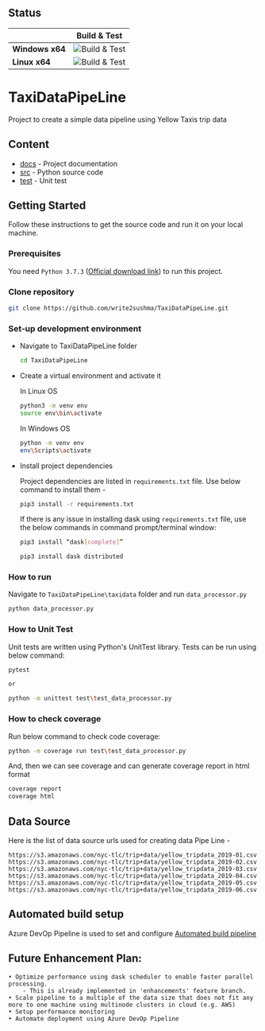 ## Status

|   | Build & Test |
|---|:-----:|
|**Windows x64**|![Build & Test][win-x64-build-badge]
|**Linux x64**|![Build & Test][linux-x64-build-badge]

[win-x64-build-badge]: https://mseng.visualstudio.com/pipelinetools/_apis/build/status/VSTS.Agent/azure-pipelines-agent.ci?branchName=master&jobname=Windows%20Agent%20(x64)
[linux-x64-build-badge]: https://mseng.visualstudio.com/pipelinetools/_apis/build/status/VSTS.Agent/azure-pipelines-agent.ci?branchName=master&jobname=Linux%20Agent%20(x64)

# TaxiDataPipeLine
Project to create a simple data pipeline using Yellow Taxis trip data

## Content

* [docs](docs/) - Project documentation
* [src](src/) - Python source code
* [test](test/) - Unit test


## Getting Started

Follow these instructions to get the source code and run it on your local machine.

### Prerequisites

  You need `Python 3.7.3` ([Official download link](https://www.python.org/downloads/release/python-373/)) to run this project.

### Clone repository
  ```sh
  git clone https://github.com/write2sushma/TaxiDataPipeLine.git
  ```

### Set-up development environment

* Navigate to TaxiDataPipeLine folder
  ```sh
  cd TaxiDataPipeLine
  ```

* Create a virtual environment and activate it

  In Linux OS
  ```sh    
  python3 -m venv env
  source env\bin\activate
  ```  

  In Windows OS
  ```sh    
  python -m venv env
  env\Scripts\activate
  ```  

* Install project dependencies 

  Project dependencies are listed in `requirements.txt` file. Use below command to install them -
  ```sh    
  pip3 install -r requirements.txt
  ```    
  
  If there is any issue in installing dask using `requirements.txt` file, use the below commands in command prompt/terminal window:
  ```sh
  pip3 install “dask[complete]”

  pip3 install dask distributed
  ```

### How to run

  Navigate to `TaxiDataPipeLine\taxidata` folder and run `data_processor.py`

  ```sh
  python data_processor.py
  ```

### How to Unit Test

  Unit tests are written using Python's UnitTest library. Tests can be run using below command:
  ```sh
  pytest
  
  or 
  
  python -m unittest test\test_data_processor.py
  ```

### How to check coverage

  Run below command to check code coverage:
  ```sh
  python -m coverage run test\test_data_processor.py
  ```
  And, then we can see coverage and can generate coverage report in html format
  ```sh
  coverage report
  coverage html
  ```

## Data Source
  Here is the list of data source urls used for creating data Pipe Line -

    https://s3.amazonaws.com/nyc-tlc/trip+data/yellow_tripdata_2019-01.csv
    https://s3.amazonaws.com/nyc-tlc/trip+data/yellow_tripdata_2019-02.csv
    https://s3.amazonaws.com/nyc-tlc/trip+data/yellow_tripdata_2019-03.csv
    https://s3.amazonaws.com/nyc-tlc/trip+data/yellow_tripdata_2019-04.csv
    https://s3.amazonaws.com/nyc-tlc/trip+data/yellow_tripdata_2019-05.csv
    https://s3.amazonaws.com/nyc-tlc/trip+data/yellow_tripdata_2019-06.csv
    
## Automated build setup
Azure DevOp Pipeline is used to set and configure [Automated build pipeline](https://sushmag.visualstudio.com/TaxiDataPipeLine)
    
## Future Enhancement Plan:    
    • Optimize performance using dask scheduler to enable faster parallel processing.
        - This is already implemented in 'enhancements' feature branch.
    • Scale pipeline to a multiple of the data size that does not fit any more to one machine using multinode clusters in cloud (e.g. AWS)
    • Setup performance monitoring 
    • Automate deployment using Azure DevOp Pipeline 
    

